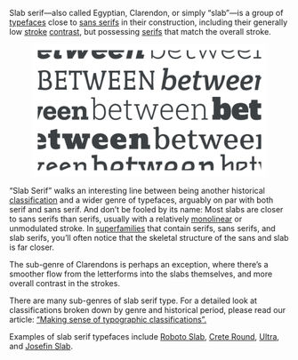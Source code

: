 
Slab serif—also called Egyptian, Clarendon, or simply “slab”—is a group of [typefaces](/glossary/typeface) close to [sans serifs](/glossary/sans_serif) in their construction, including their generally low [stroke](/glossary/stroke) [contrast](/glossary/contrast), but possessing [serifs](/glossary/serif) that match the overall stroke.

<figure>

![A montage of various different slab serif typefaces.](images/thumbnail.svg)

</figure>

“Slab Serif” walks an interesting line between being another historical [classification](/glossary/classification) and a wider genre of typefaces, arguably on par with both serif and sans serif. And don’t be fooled by its name: Most slabs are closer to sans serifs than serifs, usually with a relatively [monolinear](/glossary/monolinear) or unmodulated stroke. In [superfamilies](/glossary/superfamily) that contain serifs, sans serifs, and slab serifs, you’ll often notice that the skeletal structure of the sans and slab is far closer.

The sub-genre of Clarendons is perhaps an exception, where there’s a smoother flow from the letterforms into the slabs themselves, and more overall contrast in the strokes.

There are many sub-genres of slab serif type. For a detailed look at classifications broken down by genre and historical period, please read our article: [“Making sense of typographic classifications”.](/lesson/making_sense_of_typographic_classifications)

Examples of slab serif typefaces include [Roboto Slab](https://fonts.google.com/specimen/Roboto+Slab?query=slab), [Crete Round](https://fonts.google.com/specimen/Crete+Round?query=Crete+Round), [Ultra](https://fonts.google.com/specimen/Ultra?query=ultra), and [Josefin Slab](https://fonts.google.com/specimen/Josefin+Slab?category=Serif&query=slab).
